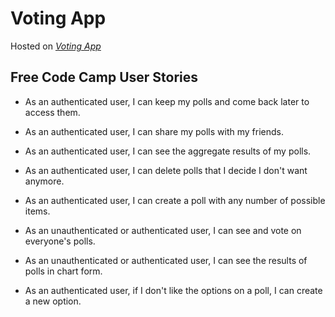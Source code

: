 # Voting App

Hosted on *[Voting App](https://voting-app-ag.herokuapp.com/)*

## Free Code Camp User Stories
+ As an authenticated user, I can keep my polls and come back later to access them.

+ As an authenticated user, I can share my polls with my friends.

+ As an authenticated user, I can see the aggregate results of my polls.

+ As an authenticated user, I can delete polls that I decide I don't want anymore.

+ As an authenticated user, I can create a poll with any number of possible items.

+ As an unauthenticated or authenticated user, I can see and vote on everyone's polls.

+ As an unauthenticated or authenticated user, I can see the results of polls in chart form.

+ As an authenticated user, if I don't like the options on a poll, I can create a new option.
